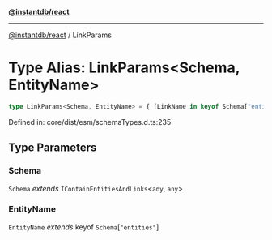 [**@instantdb/react**](../README.md)

***

[@instantdb/react](../packages.md) / LinkParams

# Type Alias: LinkParams\<Schema, EntityName\>

```ts
type LinkParams<Schema, EntityName> = { [LinkName in keyof Schema["entities"][EntityName]["links"]]?: Schema["entities"][EntityName]["links"][LinkName] extends LinkAttrDef<infer Cardinality, any> ? Cardinality extends "one" ? string : string | string[] : never };
```

Defined in: core/dist/esm/schemaTypes.d.ts:235

## Type Parameters

### Schema

`Schema` *extends* `IContainEntitiesAndLinks`\<`any`, `any`\>

### EntityName

`EntityName` *extends* keyof `Schema`\[`"entities"`\]
